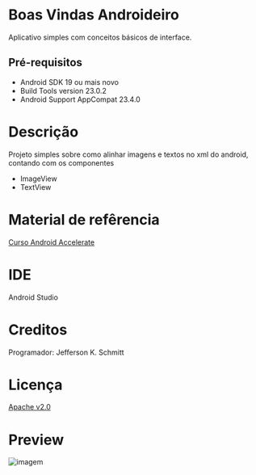 Boas Vindas Androideiro
===================================
Aplicativo simples com conceitos básicos de interface.


Pré-requisitos
--------------
- Android SDK 19 ou mais novo
- Build Tools version 23.0.2
- Android Support AppCompat 23.4.0

Descrição
=========

Projeto simples sobre como alinhar imagens e textos no xml do android, contando com os componentes
- ImageView
- TextView 

Material de refêrencia
======================

[Curso Android Accelerate](http://androidaccelerate.com.br/)

IDE
====

Android Studio

Creditos
=========

Programador: Jefferson K. Schmitt

Licença
========

[Apache v2.0](http://www.apache.org/licenses/LICENSE-2.0.html)



Preview
=======
![imagem](http://i.imgur.com/FJcu77G.jpg)

